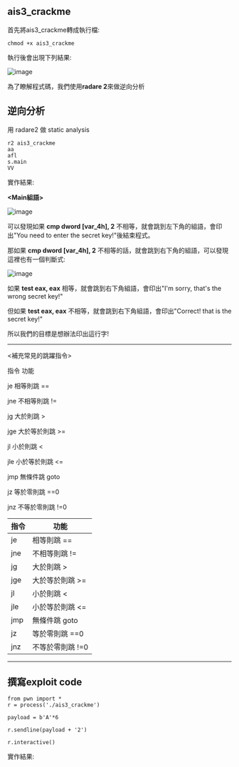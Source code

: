 ## ais3_crackme
首先將ais3_crackme轉成執行檔:
```
chmod +x ais3_crackme
```
執行後會出現下列結果:

![image](https://user-images.githubusercontent.com/22366572/138836735-9745e7f1-804c-4884-81e9-ea1600378724.png)

為了瞭解程式碼，我們使用**radare 2**來做逆向分析
## 逆向分析
用 radare2 做 static analysis
```
r2 ais3_crackme
aa
afl
s.main
VV
```
實作結果:

**<Main組語>**

![image](https://user-images.githubusercontent.com/22366572/138836103-e44b91be-c2ae-4c90-bc5e-bd19824fefba.png)

可以發現如果 **cmp dword [var_4h], 2** 不相等，就會跳到左下角的組語，會印出"You need to enter the secret key!"後結束程式。

那如果 **cmp dword [var_4h], 2** 不相等的話，就會跳到右下角的組語，可以發現這裡也有一個判斷式:

![image](https://user-images.githubusercontent.com/22366572/138869911-b6327a2d-e7ed-4af0-9379-1201bf9ba2c5.png)


如果 **test eax, eax** 相等，就會跳到右下角組語，會印出"I'm sorry, that's the wrong secret key!"
<p> 但如果 <b>test eax, eax</b> 不相等，就會跳到右下角組語，會印出"Correct! that is the secret key!"
  
所以我們的目標是想辦法印出這行字!

---
<補充常見的跳躍指令>

  <p>指令	功能
  <p>je	相等則跳 ==
  <p>jne	不相等則跳 !=
  <p>jg	大於則跳 >
  <p>jge	大於等於則跳 >=
  <p>jl	小於則跳 <
  <p>jle	小於等於則跳 <=
  <p>jmp	無條件跳 goto
  <p>jz	等於零則跳 ==0
  <p>jnz	不等於零則跳 !=0
    
|指令 |功能|
|-----|--------|
|je   |相等則跳 ==|
|jne  |不相等則跳 !=|
|jg   |大於則跳 >|
|jge  |大於等於則跳 >=|
|jl   |小於則跳 <|
|jle  |小於等於則跳 <=|
|jmp  |無條件跳 goto|
|jz   |等於零則跳 ==0|
|jnz  |不等於零則跳 !=0|    
---

## 撰寫exploit code
```
from pwn import *
r = process('./ais3_crackme')

payload = b'A'*6

r.sendline(payload + '2')

r.interactive()
```
實作結果:
